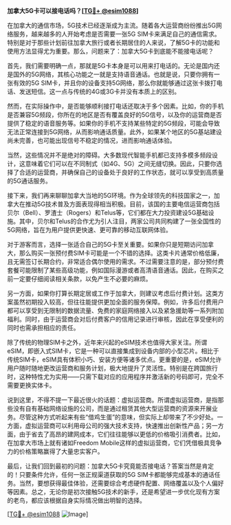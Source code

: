 **加拿大5G卡可以接电话吗？[[TG💪+ @esim1088](https://t.me/s/esim1088)]**

在加拿大的通信市场，5G技术已经逐渐成为主流。随着各大运营商纷纷推出5G网络服务，越来越多的人开始考虑是否需要一张5G SIM卡来满足自己的通信需求。特别是对于那些计划前往加拿大旅行或者长期居住的人来说，了解5G卡的功能和使用方法显得尤为重要。那么，问题来了：加拿大5G卡到底能不能接电话呢？

首先，我们需要明确一点，那就是5G卡本身是可以用来打电话的。无论是国内还是国外的5G网络，其核心功能之一就是支持语音通话。也就是说，只要你拥有一张有效的5G SIM卡，并且你的设备支持5G网络，那么你就能够通过这张卡拨打电话、发送短信。这一点与传统的4G或3G卡并没有本质上的区别。

然而，在实际操作中，是否能够顺利接打电话还取决于多个因素。比如，你的手机是否兼容5G频段，你所在的地区是否有覆盖良好的5G信号，以及你的运营商是否提供了稳定的语音服务等。如果你的手机不支持某些特定的5G频段，可能会导致无法正常连接到5G网络，从而影响通话质量。此外，如果某个地区的5G基站建设尚未完善，也可能出现信号不稳定的情况，进而影响通话体验。

当然，这些情况并不是绝对的障碍。大多数现代智能手机都已支持多模多频段设计，这意味着它们可以在不同制式（如4G、5G）之间无缝切换。因此，只要你选择了合适的运营商，并确保自己的设备处于良好的工作状态，就可以享受到高质量的5G通话服务。

接下来，我们再来聊聊加拿大当地的5G环境。作为全球领先的科技国家之一，加拿大在推动5G技术普及方面表现得相当积极。目前，该国的主要电信运营商包括贝尔（Bell）、罗渣士（Rogers）和Telus等，它们都在大力投资建设5G基础设施。其中，贝尔和Telus的合作尤为引人注目，两家公司共同构建了一张全国性的5G网络，旨在为用户提供更快速、更可靠的移动互联网体验。

对于游客而言，选择一张适合自己的5G卡至关重要。如果你只是短期访问加拿大，那么购买一张预付费SIM卡可能是一个不错的选择。这类卡片通常价格低廉，且无需签订长期合约，非常适合偶尔使用的需求。不过需要注意的是，部分预付费套餐可能限制了某些高级功能，例如国际漫游或者高清语音通话。因此，在购买之前一定要仔细阅读相关条款，以免产生不必要的麻烦。

另一方面，如果你打算长期定居或工作于加拿大，则建议考虑后付费计划。这类方案虽然初期投入较高，但往往能提供更加全面的服务保障。例如，许多后付费用户都可以享受到无限制的数据流量、免费的家庭网络接入以及紧急援助等一系列附加福利。同时，由于运营商会对后付费客户的信用记录进行审核，因此在享受便利的同时也需承担相应的责任。

除了传统的物理SIM卡之外，近年来兴起的eSIM技术也值得大家关注。所谓eSIM，即嵌入式SIM卡，它是一种可以直接集成到设备内部的小型芯片。相比于传统SIM卡，eSIM具有体积小巧、安装方便等诸多优点。更重要的是，eSIM允许用户随时随地更改运营商和服务计划，极大地提升了灵活性。特别是在跨国旅行时，这种特性尤为实用——只需下载对应的应用程序并激活新的号码即可，完全不需要更换实体卡。

说到这里，不得不提一下最近很火的话题：虚拟运营商。所谓虚拟运营商，是指那些没有自有基础网络设施的公司，而是通过租赁其他大型运营商的资源来开展业务。尽管这种方式听起来有些“借鸡生蛋”的意味，但实际上却带来了不少好处。一方面，虚拟运营商可以利用母公司的强大技术支持，快速推出创新性产品；另一方面，由于省去了高昂的建网成本，它们往往能够以更低的价格吸引消费者。比如，在加拿大市场上就有诸如Freedom Mobile这样的虚拟运营商，它们凭借极具竞争力的价格策略赢得了大量忠实客户。

最后，让我们回到最初的问题：加拿大5G卡究竟能否接电话？答案当然是肯定的！只要条件允许，任何一张正规渠道获取的5G SIM卡都能够完成基本的通话任务。当然，要想获得最佳体验，还需要综合考虑硬件配置、网络覆盖以及个人偏好等因素。总之，无论你是初次接触5G技术的新手，还是希望进一步优化现有方案的老鸟，都应该根据自身实际情况做出明智的选择。

[[TG💪+ @esim1088](https://t.me/s/esim1088) ![Image](https://i.postimg.cc/4NQfJmqS/Snipaste-2025-05-13-00-14-12.png)]